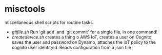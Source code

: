 # misctools
miscellaneous shell scripts for routine tasks  

* *gitfile.sh* Run 'git add' and 'git commit' for a single file, in one command!
* *createdevice.sh* creates a thing o AWS IoT, creates a user on Cognito, saves the user and password on Dynamo, attaches the IoT policy to the cognito user identityId. Reads configuration from a json file
